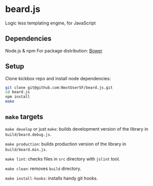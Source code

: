 beard.js
========

Logic less templating engine, for JavaScript

Dependencies
------------

Node.js & npm
For package distribution: [Bower](http://bower.io/)

Setup
-----

Clone kickbox repo and install node dependencies:

```sh
git clone git@github.com:NextUserSF/beard.js.git
cd beard.js
npm install
make
```

`make` targets
--------------

`make develop` or just `make`: builds development version of the library in `build/beard.debug.js`.

`make production`: builds production version of the library in `build/beard.min.js`.

`make lint`: checks files in `src` directory with `jslint` tool.

`make clean`: removes `build` directory.

`make install-hooks`: installs handy git hooks.
